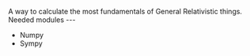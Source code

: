 A way to calculate the most fundamentals of General Relativistic things.
Needed modules ---
            <ul>
               <li>Numpy</li> 
               <li>Sympy</li>
            </ul>
